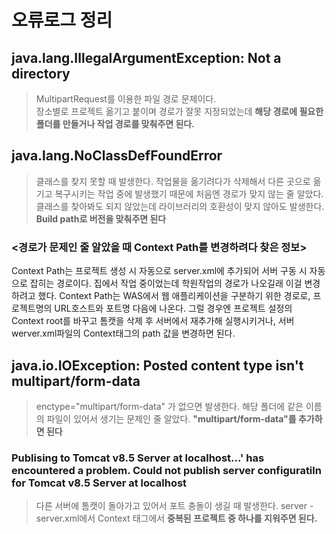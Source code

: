# 오류로그 정리

## java.lang.IllegalArgumentException: Not a directory
> MultipartRequest를 이용한 파일 경로 문제이다.<br>
장소별로 프로젝트 옮기고 붙이며 경로가 잘못 지정되었는데 **해당 경로에 필요한 폴더를 만들거나 작업 경로를 맞춰주면 된다.**



## java.lang.NoClassDefFoundError
> 클래스를 찾지 못할 때 발생한다.
작업물을 옮기려다가 삭제해서 다른 곳으로 옮기고 복구시키는 작업 중에 발생했기 때문에 처음엔 경로가 맞지 않는 줄 알았다.
클래스를 찾아봐도 되지 않았는데 라이브러리의 호환성이 맞지 않아도 발생한다. **Build path로 버전을 맞춰주면 된다**



### <경로가 문제인 줄 알았을 때 Context Path를 변경하려다 찾은 정보>
Context Path는 프로젝트 생성 시 자동으로 server.xml에 추가되어 서버 구동 시 자동으로 잡히는 경로이다.
집에서 작업 중이었는데 학원작업의 경로가 나오길래 이걸 변경하려고 했다.
Context Path는 WAS에서 웹 애플리케이션을 구분하기 위한 경로로, 프로젝트명의 URL호스트와 포트명 다음에 나온다.
그럴 경우엔 프로젝트 설정의 Context root를 바꾸고 톰캣을 삭제 후 서버에서 재추가해 실행시키거나,
서버 werver.xml파일의 Context태그의 path 값을 변경하면 된다.



## java.io.IOException: Posted content type isn't multipart/form-data
> enctype="multipart/form-data" 가 없으면 발생한다.
해당 폴더에 같은 이름의 파일이 있어서 생기는 문제인 줄 알았다. **"multipart/form-data"를 추가하면 된다**



### Publising to Tomcat v8.5 Server at localhost...' has encountered a problem. Could not publish server configuratiln for Tomcat v8.5 Server at localhost
> 다른 서버에 톰캣이 돌아가고 있어서 포트 충돌이 생길 때 발생한다.
server - server.xml에서 Context 태그에서 **중복된 프로젝트 중 하나를 지워주면 된다.**




